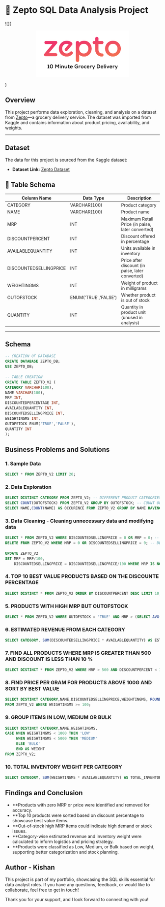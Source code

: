 
# 🛒 Zepto SQL Data Analysis Project

![](<p align="center">
  <img src="Zepto-logo.png" alt="Zepto Logo" width="300" />
</p>)

## Overview
This project performs data exploration, cleaning, and analysis on a dataset from [Zepto](https://www.zepto.com/)—a grocery delivery service. The dataset was imported from Kaggle and contains information about product pricing, availability, and weights.

---

## Dataset

The data for this project is sourced from the Kaggle dataset:

- **Dataset Link:** [Zepto Dataset](https://www.kaggle.com/datasets/palvinder2006/zepto-inventory-dataset)

## 🧾 Table Schema

| Column Name               | Data Type          | Description                                     |
|--------------------------|--------------------|-------------------------------------------------|
| CATEGORY                 | VARCHAR(100)       | Product category                                |
| NAME                     | VARCHAR(100)       | Product name                                    |
| MRP                      | INT                | Maximum Retail Price (in paise, later converted)|
| DISCOUNTPERCENT          | INT                | Discount offered in percentage                  |
| AVAILABLEQUANTITY        | INT                | Units available in inventory                    |
| DISCOUNTEDSELLINGPRICE   | INT                | Price after discount (in paise, later converted)|
| WEIGHTINGMS              | INT                | Weight of product in milligrams                 |
| OUTOFSTOCK               | ENUM('TRUE','FALSE')| Whether product is out of stock                |
| QUANTITY                 | INT                | Quantity in product unit (unused in analysis)   |

---


## Schema

```sql
-- CREATION OF DATABASE
CREATE DATABASE ZEPTO_DB;
USE ZEPTO_DB;

-- TABLE CREATION
CREATE TABLE ZEPTO_V2 (
CATEGORY VARCHAR(100),
NAME VARCHAR(100),
MRP INT,
DISCOUNTEDPERCENTAGE INT,
AVAILABLEQUANTITY INT,
DISCOUNTEDSELLINGPRICE INT,
WEIGHTINGMS INT,
OUTOFSTOCK ENUM('TRUE','FALSE'),
QUANTITY INT
);
```

## Business Problems and Solutions

### 1. Sample Data

```sql
SELECT * FROM ZEPTO_V2 LIMIT 20;
```


### 2. Data Exploration

```sql
SELECT DISTINCT CATEGORY FROM ZEPTO_V2; -- DIFFERENT PRODUCT CATEGORIES
SELECT COUNT(OUTOFSTOCK) FROM ZEPTO_V2 GROUP BY OUTOFSTOCK; -- COUNT OF OUTOFSTOCK AND INSTOCK
SELECT NAME,COUNT(NAME) AS OCCURENCE FROM ZEPTO_V2 GROUP BY NAME HAVING OCCURENCE > 1; -- PRODUCT HAVING MORE THAN 1 OCCURENCE
```

### 3. Data Cleaning - Cleaning unnecessary data and modifying data

```sql
SELECT * FROM ZEPTO_V2 WHERE DISCOUNTEDSELLINGPRICE = 0 OR MRP = 0; -- CHECKING IF ANY PRODUCT'S COST IS 0
DELETE FROM ZEPTO_V2 WHERE MRP = 0 OR DISCOUNTEDSELLINGPRICE = 0; -- DELETING THE ENTRY WHERE MRP OR SELLING PRICE IS 0

UPDATE ZEPTO_V2 
SET MRP = MRP/100,
	DISCOUNTEDSELLINGPRICE = DISCOUNTEDSELLINGPRICE/100 WHERE MRP IS NOT NULL; -- CONVERTING AMOUNT (PAISE -> RUPEES)
```

### 4. TOP 10 BEST VALUE PRODUCTS BASED ON THE DISCOUNTE PERCENTAGE

```sql
SELECT DISTINCT * FROM ZEPTO_V2 ORDER BY DISCOUNTPERCENT DESC LIMIT 10;
```



### 5. PRODUCTS WITH HIGH MRP BUT OUTOFSTOCK

```sql
SELECT * FROM ZEPTO_V2 WHERE OUTOFSTOCK = 'TRUE' AND MRP > (SELECT AVG(MRP) FROM ZEPTO_V2);
```

### 6. ESTIMATED REVENUE FROM EACH CATEGORY

```sql
SELECT CATEGORY, SUM(DISCOUNTEDSELLINGPRICE * AVAILABLEQUANTITY) AS ESTIMATED_REVENUE FROM ZEPTO_V2 GROUP BY CATEGORY;
```


### 7.  FIND ALL PRODUCTS WHERE MRP IS GREATER THAN 500 AND DISCOUNT IS LESS THAN 10 %

```sql
SELECT DISTINCT * FROM ZEPTO_V2 WHERE MRP > 500 AND DISCOUNTPERCENT < 10;
```


### 8. FIND PRICE PER GRAM FOR PRODUCTS ABOVE 100G AND SORT BY BEST VALUE

```sql
SELECT DISTINCT CATEGORY,NAME,DISCOUNTEDSELLINGPRICE,WEIGHTINGMS, ROUND(DISCOUNTEDSELLINGPRICE/WEIGHTINGMS,2) AS PRICE_PER_GM
FROM ZEPTO_V2 WHERE WEIGHTINGMS >= 100;
```

### 9. GROUP ITEMS IN LOW, MEDIUM OR BULK

```sql
SELECT DISTINCT CATEGORY,NAME,WEIGHTINGMS,
CASE WHEN WEIGHTINGMS < 1000 THEN 'LOW'
	 WHEN WEIGHTINGMS < 5000 THEN 'MEDIUM'
     ELSE 'BULK'
     END AS WEIGHT
FROM ZEPTO_V2;
```

### 10. TOTAL INVENTORY WEIGHT PER CATEGORY

```sql
SELECT CATEGORY, SUM(WEIGHTINGMS * AVAILABLEQUANTITY) AS TOTAL_INVENTORY_WEIGHT FROM ZEPTO_V2 GROUP BY CATEGORY;
```


## Findings and Conclusion

- **Products with zero MRP or price were identified and removed for accuracy.
- **Top 10 products were sorted based on discount percentage to showcase best value items.
- **Out-of-stock high MRP items could indicate high demand or stock issues.
- **Category-wise estimated revenue and inventory weight were calculated to inform logistics and pricing strategy.
- **Products were classified as Low, Medium, or Bulk based on weight, supporting better categorization and stock planning.

## Author - Kishan

This project is part of my portfolio, showcasing the SQL skills essential for data analyst roles. If you have any questions, feedback, or would like to collaborate, feel free to get in touch!

Thank you for your support, and I look forward to connecting with you!
